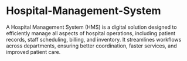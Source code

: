 # Hospital-Management-System
A Hospital Management System (HMS) is a digital solution designed to efficiently manage all aspects of hospital operations, including patient records, staff scheduling, billing, and inventory. It streamlines workflows across departments, ensuring better coordination, faster services, and improved patient care.
